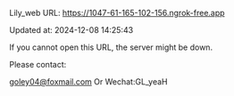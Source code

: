Lily_web URL: https://1047-61-165-102-156.ngrok-free.app

Updated at: 2024-12-08 14:25:43

If you cannot open this URL, the server might be down.

Please contact: 

goley04@foxmail.com Or Wechat:GL_yeaH